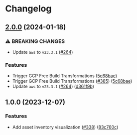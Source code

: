# Changelog

## [2.0.0](https://github.com/cloudquery/policies-premium/compare/visualization-aws-asset-inventory-v1.0.0...visualization-aws-asset-inventory-v2.0.0) (2024-01-18)


### ⚠ BREAKING CHANGES

* Update `aws` to `v23.3.1` ([#264](https://github.com/cloudquery/policies-premium/issues/264))

### Features

* Trigger GCP Free Build Transformations ([5c68bae](https://github.com/cloudquery/policies-premium/commit/5c68bae0f30e4e57db5774300488d4b6ddd42c3b))
* Trigger GCP Free Build Transformations ([#385](https://github.com/cloudquery/policies-premium/issues/385)) ([5c68bae](https://github.com/cloudquery/policies-premium/commit/5c68bae0f30e4e57db5774300488d4b6ddd42c3b))
* Update `aws` to `v23.3.1` ([#264](https://github.com/cloudquery/policies-premium/issues/264)) ([d361f9b](https://github.com/cloudquery/policies-premium/commit/d361f9bad529167e093c0eca56fc9923adc72fca))

## 1.0.0 (2023-12-07)


### Features

* Add asset inventory visualization ([#338](https://github.com/cloudquery/policies-premium/issues/338)) ([83c760c](https://github.com/cloudquery/policies-premium/commit/83c760c3402bc8ad11ba6d7e4260d24e37711625))
